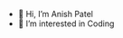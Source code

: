 - 👋 Hi, I’m Anish Patel
- 👀 I’m interested in Coding

<!---
anishpatel190193/anishpatel190193 is a ✨ special ✨ repository because its `README.md` (this file) appears on your GitHub profile.
You can click the Preview link to take a look at your changes.
--->

